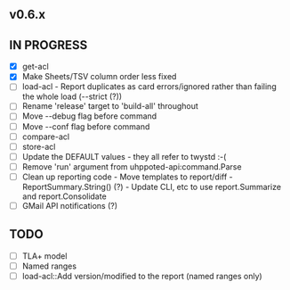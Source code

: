 ## v0.6.x

## IN PROGRESS

- [x] get-acl
- [x] Make Sheets/TSV column order less fixed
- [ ] load-acl
      - Report duplicates as card errors/ignored rather than failing the whole load (--strict (?))
- [ ] Rename 'release' target to 'build-all' throughout
- [ ] Move --debug flag before command
- [ ] Move --conf flag before command
- [ ] compare-acl
- [ ] store-acl
- [ ] Update the DEFAULT values - they all refer to twystd :-(
- [ ] Remove 'run' argument from uhppoted-api:command.Parse
- [ ] Clean up reporting code
      - Move templates to report/diff
      - ReportSummary.String() (?)
      - Update CLI, etc to use report.Summarize and report.Consolidate
- [ ] GMail API notifications (?)

## TODO

- [ ] TLA+ model
- [ ] Named ranges
- [ ] load-acl::Add version/modified to the report (named ranges only)
